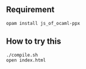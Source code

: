 ## Requirement

```console
opam install js_of_ocaml-ppx
```

## How to try this

```console
./compile.sh
open index.html
```
